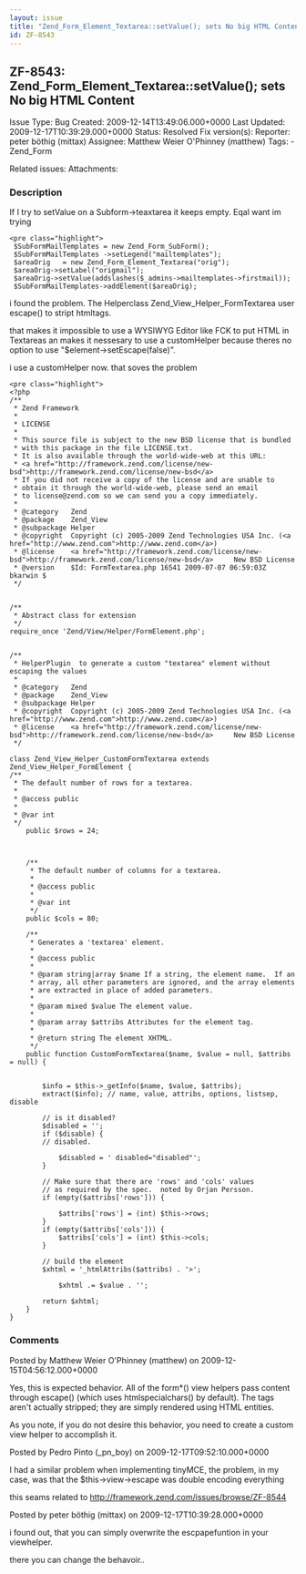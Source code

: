 ```yaml
---
layout: issue
title: "Zend_Form_Element_Textarea::setValue(); sets No big HTML Content"
id: ZF-8543
---
```


ZF-8543: Zend\_Form\_Element\_Textarea::setValue(); sets No big HTML Content 
-----------------------------------------------------------------------------

 Issue Type: Bug Created: 2009-12-14T13:49:06.000+0000 Last Updated: 2009-12-17T10:39:29.000+0000 Status: Resolved Fix version(s): 
 Reporter:  peter böthig (mittax)  Assignee:  Matthew Weier O'Phinney (matthew)  Tags: - Zend\_Form
 
 Related issues: 
 Attachments: 
### Description

If I try to setValue on a Subform->teaxtarea it keeps empty. Eqal want im trying

 
    <pre class="highlight">
     $SubFormMailTemplates = new Zend_Form_SubForm();
     $SubFormMailTemplates ->setLegend("mailtemplates");
     $areaOrig   = new Zend_Form_Element_Textarea("orig");
     $areaOrig->setLabel("origmail");
     $areaOrig->setValue(addslashes($_admins->mailtemplates->firstmail));
     $SubFormMailTemplates->addElement($areaOrig);


i found the problem. The Helperclass Zend\_View\_Helper\_FormTextarea user escape() to stript htmltags.

that makes it impossible to use a WYSIWYG Editor like FCK to put HTML in Textareas an makes it nessesary to use a customHelper because theres no option to use "$element->setEscape(false)".

i use a customHelper now. that soves the problem

 
    <pre class="highlight">
    <?php
    /**
     * Zend Framework
     *
     * LICENSE
     *
     * This source file is subject to the new BSD license that is bundled
     * with this package in the file LICENSE.txt.
     * It is also available through the world-wide-web at this URL:
     * <a href="http://framework.zend.com/license/new-bsd">http://framework.zend.com/license/new-bsd</a>
     * If you did not receive a copy of the license and are unable to
     * obtain it through the world-wide-web, please send an email
     * to license@zend.com so we can send you a copy immediately.
     *
     * @category   Zend
     * @package    Zend_View
     * @subpackage Helper
     * @copyright  Copyright (c) 2005-2009 Zend Technologies USA Inc. (<a href="http://www.zend.com">http://www.zend.com</a>)
     * @license    <a href="http://framework.zend.com/license/new-bsd">http://framework.zend.com/license/new-bsd</a>     New BSD License
     * @version    $Id: FormTextarea.php 16541 2009-07-07 06:59:03Z bkarwin $
     */
    
    
    /**
     * Abstract class for extension
     */
    require_once 'Zend/View/Helper/FormElement.php';
    
    
    /**
     * HelperPlugin  to generate a custom "textarea" element without escaping the values
     *
     * @category   Zend
     * @package    Zend_View
     * @subpackage Helper
     * @copyright  Copyright (c) 2005-2009 Zend Technologies USA Inc. (<a href="http://www.zend.com">http://www.zend.com</a>)
     * @license    <a href="http://framework.zend.com/license/new-bsd">http://framework.zend.com/license/new-bsd</a>     New BSD License
     */
     
    class Zend_View_Helper_CustomFormTextarea extends Zend_View_Helper_FormElement {
    /**
     * The default number of rows for a textarea.
     *
     * @access public
     *
     * @var int
     */
        public $rows = 24;
    
    
    
        /**
         * The default number of columns for a textarea.
         *
         * @access public
         *
         * @var int
         */
        public $cols = 80;
    
        /**
         * Generates a 'textarea' element.
         *
         * @access public
         *
         * @param string|array $name If a string, the element name.  If an
         * array, all other parameters are ignored, and the array elements
         * are extracted in place of added parameters.
         *
         * @param mixed $value The element value.
         *
         * @param array $attribs Attributes for the element tag.
         *
         * @return string The element XHTML.
         */
        public function CustomFormTextarea($name, $value = null, $attribs = null) {
    
            
            $info = $this->_getInfo($name, $value, $attribs);
            extract($info); // name, value, attribs, options, listsep, disable
    
            // is it disabled?
            $disabled = '';
            if ($disable) {
            // disabled.
    
                $disabled = ' disabled="disabled"';
            }
    
            // Make sure that there are 'rows' and 'cols' values
            // as required by the spec.  noted by Orjan Persson.
            if (empty($attribs['rows'])) {
    
                $attribs['rows'] = (int) $this->rows;
            }
            if (empty($attribs['cols'])) {
                $attribs['cols'] = (int) $this->cols;
            }
    
            // build the element
            $xhtml = '_htmlAttribs($attribs) . '>';
    
                $xhtml .= $value . '';
         
            return $xhtml;
        }
    }
    


 

 

### Comments

Posted by Matthew Weier O'Phinney (matthew) on 2009-12-15T04:56:12.000+0000

Yes, this is expected behavior. All of the form\*() view helpers pass content through escape() (which uses htmlspecialchars() by default). The tags aren't actually stripped; they are simply rendered using HTML entities.

As you note, if you do not desire this behavior, you need to create a custom view helper to accomplish it.

 

 

Posted by Pedro Pinto (\_pn\_boy) on 2009-12-17T09:52:10.000+0000

I had a similar problem when implementing tinyMCE, the problem, in my case, was that the $this->view->escape was double encoding everything

this seams related to <http://framework.zend.com/issues/browse/ZF-8544>

 

 

Posted by peter böthig (mittax) on 2009-12-17T10:39:28.000+0000

i found out, that you can simply overwrite the escpapefuntion in your viewhelper.

there you can change the behavoir..

 

 